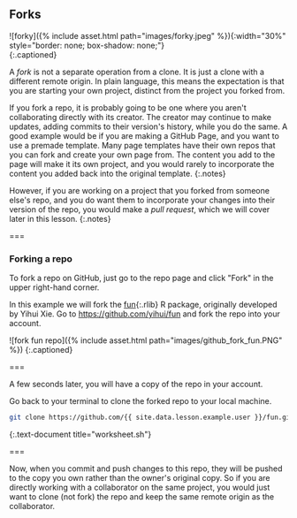 ---
---

## Forks

![forky]({% include asset.html path="images/forky.jpeg" %}){:width="30%" style="border: none; box-shadow: none;"}  
{:.captioned}

A *fork* is not a separate operation from a clone. It is just a clone with a different remote origin. 
In plain language, this means the expectation is that you are starting your own project, distinct from
the project you forked from.

If you fork a repo, it is probably going to be one where you aren't collaborating directly with its creator. The creator may
continue to make updates, adding commits to their version's history, while you do the same. A good example would be if you are
making a GitHub Page, and you want to use a premade template. Many page templates have their own repos that you can fork and
create your own page from. The content you add to the page will make it its own project, and you would rarely to incorporate the content you added back into the original template.
{:.notes}

However, if you are working on a project that you forked from someone else's repo, and you do
want them to incorporate your changes into their version of the repo, you would make a 
*pull request*, which we will cover later in this lesson.
{:.notes}

===

### Forking a repo

To fork a repo on GitHub, just go to the repo page and click "Fork" in the upper right-hand corner.

In this example we will fork the [fun](){:.rlib} R package, originally developed by Yihui Xie. 
Go to <https://github.com/yihui/fun> and fork the repo into your account.

![fork fun repo]({% include asset.html path="images/github_fork_fun.PNG" %})
{:.captioned}

===

A few seconds later, you will have a copy of the repo in your account.

Go back to your terminal to clone the forked repo to your local machine.

~~~bash
git clone https://github.com/{{ site.data.lesson.example.user }}/fun.git
~~~
{:.text-document title="worksheet.sh"}

===

Now, when you commit and push changes to this repo, they will be pushed to the copy you
own rather than the owner's original copy. So if you are directly working with
a collaborator on the same project, you would just want to clone (not fork) the repo and 
keep the same remote origin as the collaborator.